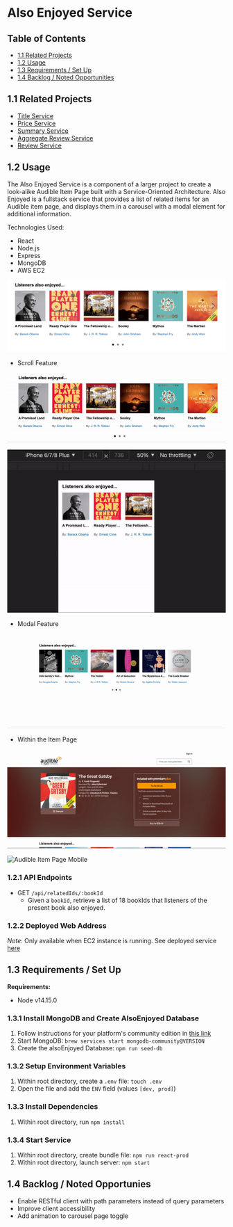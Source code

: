 # Also Enjoyed Service
## Table of Contents
- [1.1 Related Projects](#11-related-projects)
- [1.2 Usage ](#12-usage)
- [1.3 Requirements / Set Up](#13-requirements--set-up)
- [1.4 Backlog / Noted Opportunities](#14-backlog--noted-opportunies)

## 1.1 Related Projects
- [Title Service](https://github.com/huang-pei-mei/title-service)
- [Price Service](https://github.com/huang-pei-mei/price-service)
- [Summary Service](https://github.com/huang-pei-mei/FEC-Publishers-Summary)
- [Aggregate Review Service](https://github.com/huang-pei-mei/FEC-Agg.Review)
- [Review Service](https://github.com/huang-pei-mei/reviews-service)

## 1.2 Usage
The Also Enjoyed Service is a component of a larger project to create a look-alike Audible Item Page built with a Service-Oriented Architecture. Also Enjoyed is a fullstack service that provides a list of related items for an Audible item page, and displays them in a carousel with a modal element for additional information.

Technologies Used:
- React
- Node.js
- Express
- MongoDB
- AWS EC2

![Also Enjoyed Service Demo](./readmeAssets/listenersAlsoEnjoyedCover.png)

- Scroll Feature

![Also Enjoyed Service Scroll](./readmeAssets/alsoEnjoyedService_desktopScroll.gif)

![Also Enjoyed Service Phone Scroll](./readmeAssets/alsoEnjoyedService_mobileScroll.gif)

- Modal Feature

![Also Enjoyed Modal](./readmeAssets/alsoEnjoyed-Modal.gif)

- Within the Item Page

![Audible Item Page](./readmeAssets/audible_proxy.gif)

![Audible Item Page Mobile](./readmeAssets/audible_proxy_mobile.gif)


### 1.2.1 API Endpoints
- GET `/api/relatedIds/:bookId`
  - Given a `bookId`, retrieve a list of 18 bookIds that listeners of the present book also enjoyed.

### 1.2.2 Deployed Web Address
*Note*: Only available when EC2 instance is running.
See deployed service [here](http://ec2-35-162-103-218.us-west-2.compute.amazonaws.com:4000/?bookId=4)

## 1.3 Requirements / Set Up
**Requirements:**
- Node v14.15.0

### 1.3.1 Install MongoDB and Create AlsoEnjoyed Database
1. Follow instructions for your platform's community edition in [this link](https://docs.mongodb.com/manual/installation/)
2. Start MongoDB: `brew services start mongodb-community@VERSION`
3. Create the alsoEnjoyed Database: `npm run seed-db`

### 1.3.2 Setup Environment Variables
1. Within root directory, create a `.env` file: `touch .env`
2. Open the file and add the `ENV` field (values `[dev, prod]`)

### 1.3.3 Install Dependencies
1. Within root directory, run
```npm install```

### 1.3.4 Start Service
1. Within root directory, create bundle file:
```npm run react-prod```
2. Within root directory, launch server:
```npm start```

## 1.4 Backlog / Noted Opportunies
- Enable RESTful client with path parameters instead of query parameters
- Improve client accessibility
- Add animation to carousel page toggle